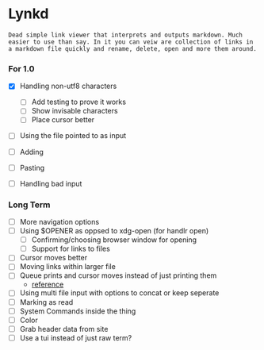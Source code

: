 # Lynkd
    
    Dead simple link viewer that interprets and outputs markdown. Much easier to use than say. In it you can veiw are collection of links in a markdown file quickly and rename, delete, open and more them around.

### For 1.0
- [X] Handling non-utf8 characters
    - [ ] Add testing to prove it works
    - [ ] Show invisable characters
    - [ ] Place cursor better
- [ ] Using the file pointed to as input
- [ ] Adding
- [ ] Pasting
- [ ] Handling bad input


### Long Term
- [ ] More navigation options
- [ ] Using $OPENER as oppsed to xdg-open (for handlr open)
    - [ ] Confirming/choosing browser window for opening
    - [ ] Support for links to files
- [ ] Cursor moves better
- [ ] Moving links within larger file
- [ ] Queue prints and cursor moves instead of just printing them
    - [reference](https://docs.rs/crossterm/latest/crossterm/trait.QueueableCommand.html)
- [ ] Using multi file input with options to concat or keep seperate
- [ ] Marking as read
- [ ] System Commands inside the thing
- [ ] Color
- [ ] Grab header data from site
- [ ] Use a tui instead of just raw term?
